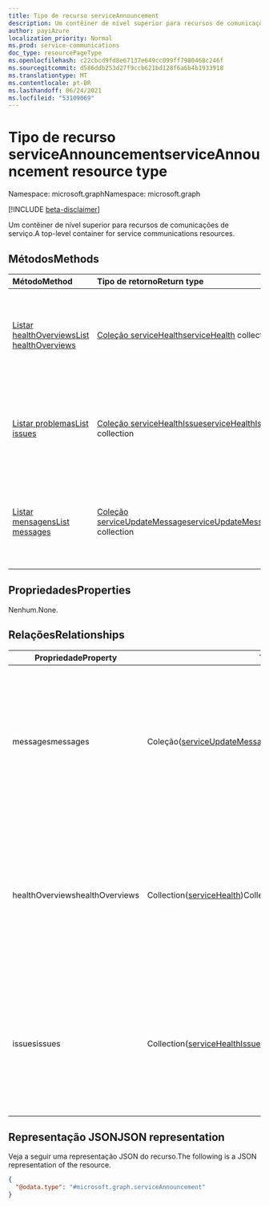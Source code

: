 ```yaml
---
title: Tipo de recurso serviceAnnouncement
description: Um contêiner de nível superior para recursos de comunicações de serviço
author: payiAzure
localization_priority: Normal
ms.prod: service-communications
doc_type: resourcePageType
ms.openlocfilehash: c22cbcd9fd8e67137e649cc099ff7980468c246f
ms.sourcegitcommit: d586ddb253d27f9ccb621bd128f6a6b4b1933918
ms.translationtype: MT
ms.contentlocale: pt-BR
ms.lasthandoff: 06/24/2021
ms.locfileid: "53109069"
---
```

# <a name="serviceannouncement-resource-type"></a><span data-ttu-id="9d21f-103">Tipo de recurso serviceAnnouncement</span><span class="sxs-lookup"><span data-stu-id="9d21f-103">serviceAnnouncement resource type</span></span>

<span data-ttu-id="9d21f-104">Namespace: microsoft.graph</span><span class="sxs-lookup"><span data-stu-id="9d21f-104">Namespace: microsoft.graph</span></span>

[!INCLUDE [beta-disclaimer](../../includes/beta-disclaimer.md)]

<span data-ttu-id="9d21f-105">Um contêiner de nível superior para recursos de comunicações de serviço.</span><span class="sxs-lookup"><span data-stu-id="9d21f-105">A top-level container for service communications resources.</span></span>

## <a name="methods"></a><span data-ttu-id="9d21f-106">Métodos</span><span class="sxs-lookup"><span data-stu-id="9d21f-106">Methods</span></span>
|<span data-ttu-id="9d21f-107">Método</span><span class="sxs-lookup"><span data-stu-id="9d21f-107">Method</span></span>|<span data-ttu-id="9d21f-108">Tipo de retorno</span><span class="sxs-lookup"><span data-stu-id="9d21f-108">Return type</span></span>|<span data-ttu-id="9d21f-109">Descrição</span><span class="sxs-lookup"><span data-stu-id="9d21f-109">Description</span></span>|
|:---|:---|:---|
|[<span data-ttu-id="9d21f-110">Listar healthOverviews</span><span class="sxs-lookup"><span data-stu-id="9d21f-110">List healthOverviews</span></span>](../api/serviceannouncement-list-healthoverviews.md)|<span data-ttu-id="9d21f-111">[Coleção serviceHealth](../resources/servicehealth.md)</span><span class="sxs-lookup"><span data-stu-id="9d21f-111">[serviceHealth](../resources/servicehealth.md) collection</span></span>|<span data-ttu-id="9d21f-112">Obter os recursos serviceHealth da propriedade de navegação healthOverviews.</span><span class="sxs-lookup"><span data-stu-id="9d21f-112">Get the serviceHealth resources from the healthOverviews navigation property.</span></span>|
|[<span data-ttu-id="9d21f-113">Listar problemas</span><span class="sxs-lookup"><span data-stu-id="9d21f-113">List issues</span></span>](../api/serviceannouncement-list-issues.md)|<span data-ttu-id="9d21f-114">[Coleção serviceHealthIssue](../resources/servicehealthissue.md)</span><span class="sxs-lookup"><span data-stu-id="9d21f-114">[serviceHealthIssue](../resources/servicehealthissue.md) collection</span></span>|<span data-ttu-id="9d21f-115">Obter os recursos serviceHealthIssue da propriedade de navegação de problemas.</span><span class="sxs-lookup"><span data-stu-id="9d21f-115">Get the serviceHealthIssue resources from the issues navigation property.</span></span>|
|[<span data-ttu-id="9d21f-116">Listar mensagens</span><span class="sxs-lookup"><span data-stu-id="9d21f-116">List messages</span></span>](../api/serviceannouncement-list-messages.md)|<span data-ttu-id="9d21f-117">[Coleção serviceUpdateMessage](../resources/serviceupdatemessage.md)</span><span class="sxs-lookup"><span data-stu-id="9d21f-117">[serviceUpdateMessage](../resources/serviceupdatemessage.md) collection</span></span>|<span data-ttu-id="9d21f-118">Obter os recursos serviceUpdateMessage da propriedade de navegação de mensagens.</span><span class="sxs-lookup"><span data-stu-id="9d21f-118">Get the serviceUpdateMessage resources from the messages navigation property.</span></span>|

## <a name="properties"></a><span data-ttu-id="9d21f-119">Propriedades</span><span class="sxs-lookup"><span data-stu-id="9d21f-119">Properties</span></span>
<span data-ttu-id="9d21f-120">Nenhum.</span><span class="sxs-lookup"><span data-stu-id="9d21f-120">None.</span></span>

## <a name="relationships"></a><span data-ttu-id="9d21f-121">Relações</span><span class="sxs-lookup"><span data-stu-id="9d21f-121">Relationships</span></span>
|<span data-ttu-id="9d21f-122">Propriedade</span><span class="sxs-lookup"><span data-stu-id="9d21f-122">Property</span></span>|<span data-ttu-id="9d21f-123">Tipo</span><span class="sxs-lookup"><span data-stu-id="9d21f-123">Type</span></span>|<span data-ttu-id="9d21f-124">Descrição</span><span class="sxs-lookup"><span data-stu-id="9d21f-124">Description</span></span>|
|-|-|-|
|<span data-ttu-id="9d21f-125">messages</span><span class="sxs-lookup"><span data-stu-id="9d21f-125">messages</span></span>|<span data-ttu-id="9d21f-126">Coleção([serviceUpdateMessage](serviceupdatemessage.md))</span><span class="sxs-lookup"><span data-stu-id="9d21f-126">Collection([serviceUpdateMessage](serviceupdatemessage.md))</span></span>|<span data-ttu-id="9d21f-127">Uma coleção de mensagens de serviço para locatário.</span><span class="sxs-lookup"><span data-stu-id="9d21f-127">A collection of service messages for tenant.</span></span> <span data-ttu-id="9d21f-128">Essa propriedade é uma propriedade de navegação contida, ela é anulada e readonly.</span><span class="sxs-lookup"><span data-stu-id="9d21f-128">This property is a contained navigation property, it is nullable and readonly.</span></span>|
|<span data-ttu-id="9d21f-129">healthOverviews</span><span class="sxs-lookup"><span data-stu-id="9d21f-129">healthOverviews</span></span>|<span data-ttu-id="9d21f-130">Collection([serviceHealth](servicehealth.md))</span><span class="sxs-lookup"><span data-stu-id="9d21f-130">Collection([serviceHealth](servicehealth.md))</span></span>|<span data-ttu-id="9d21f-131">Uma coleção de informações de saúde do serviço para locatário.</span><span class="sxs-lookup"><span data-stu-id="9d21f-131">A collection of service health information for tenant.</span></span> <span data-ttu-id="9d21f-132">Essa propriedade é uma propriedade de navegação contida, ela é anulada e readonly.</span><span class="sxs-lookup"><span data-stu-id="9d21f-132">This property is a contained navigation property, it is nullable and readonly.</span></span>|
|<span data-ttu-id="9d21f-133">issues</span><span class="sxs-lookup"><span data-stu-id="9d21f-133">issues</span></span>|<span data-ttu-id="9d21f-134">Collection([serviceHealthIssue](servicehealthissue.md))</span><span class="sxs-lookup"><span data-stu-id="9d21f-134">Collection([serviceHealthIssue](servicehealthissue.md))</span></span>|<span data-ttu-id="9d21f-135">Uma coleção de problemas de serviço para locatário.</span><span class="sxs-lookup"><span data-stu-id="9d21f-135">A collection of service issues for tenant.</span></span> <span data-ttu-id="9d21f-136">Essa propriedade é uma propriedade de navegação contida, ela é anulada e readonly.</span><span class="sxs-lookup"><span data-stu-id="9d21f-136">This property is a contained navigation property, it is nullable and readonly.</span></span>|

## <a name="json-representation"></a><span data-ttu-id="9d21f-137">Representação JSON</span><span class="sxs-lookup"><span data-stu-id="9d21f-137">JSON representation</span></span>
<span data-ttu-id="9d21f-138">Veja a seguir uma representação JSON do recurso.</span><span class="sxs-lookup"><span data-stu-id="9d21f-138">The following is a JSON representation of the resource.</span></span>
<!-- {
  "blockType": "resource",
  "keyProperty": "id",
  "@odata.type": "microsoft.graph.serviceAnnouncement",
  "openType": false
}
-->
``` json
{
  "@odata.type": "#microsoft.graph.serviceAnnouncement"
}
```